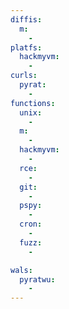 ```yaml
---
diffis:
  m:
    -
platfs:
  hackmyvm:
    -
curls:
  pyrat:
    -
functions:
  unix:
    -
  m:
    -
  hackmyvm:
    -
  rce:
    -
  git:
    -
  pspy:
    -
  cron:
    -
  fuzz:
    -

wals:
  pyratwu:
    -
---
```

